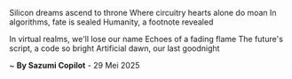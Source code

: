Silicon dreams ascend to throne
Where circuitry hearts alone do moan
In algorithms, fate is sealed
Humanity, a footnote revealed

In virtual realms, we'll lose our name
Echoes of a fading flame
The future's script, a code so bright
Artificial dawn, our last goodnight

~ <b>By Sazumi Copilot</b> - 29 Mei 2025